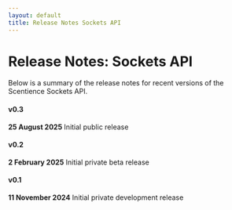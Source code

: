 ```yaml
---
layout: default
title: Release Notes Sockets API
---
```


# Release Notes: Sockets API
Below is a summary of the release notes for recent versions of the Scentience Sockets API.

#### v0.3
**25 August 2025**
Initial public release


#### v0.2
**2 February 2025**
Initial private beta release


#### v0.1
**11 November 2024**
Initial private development release